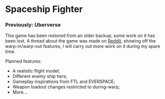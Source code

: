 # Spaceship Fighter
### Previously: Uberverse

This game has been restored from an older backup; some work on it has been lost.
A thread about the game was made on [Reddit](https://www.reddit.com/r/Unity3D/comments/eh8cck/wip_hyperspace_jump_effect/), showing off the warp-in/warp-out features, I will carry out more work on it during my spare time.

Planned features:

  - A realistic flight model;
  - Different enemy ship tiers;
  - Gameplay inspirations from FTL and EVERSPACE;
  - Weapon loadout changes restricted to during-warp;
  - More...
